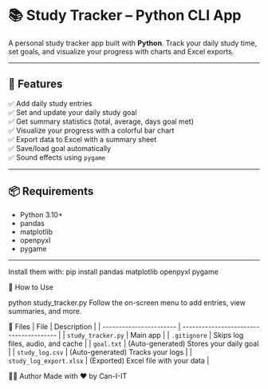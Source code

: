 # 📚 Study Tracker – Python CLI App

A personal study tracker app built with **Python**. Track your daily study time, set goals, and visualize your progress with charts and Excel exports.

---

## 🚀 Features

✅ Add daily study entries  
✅ Set and update your daily study goal  
✅ Get summary statistics (total, average, days goal met)  
✅ Visualize your progress with a colorful bar chart  
✅ Export data to Excel with a summary sheet  
✅ Save/load goal automatically  
✅ Sound effects using `pygame`

---

## 📦 Requirements

- Python 3.10+
- pandas
- matplotlib
- openpyxl
- pygame

---
Install them with:
pip install pandas matplotlib openpyxl pygame

🧠 How to Use

python study_tracker.py
Follow the on-screen menu to add entries, view summaries, and more.

📁 Files
| File                    | Description                             |
| ----------------------- | --------------------------------------- |
| `study_tracker.py`      | Main app                                |
| `.gitignore`            | Skips log files, audio, and cache       |
| `goal.txt`              | (Auto-generated) Stores your daily goal |
| `study_log.csv`         | (Auto-generated) Tracks your logs       |
| `study_log_export.xlsx` | (Exported) Excel file with your data    |

👨‍💻 Author
Made with ❤️ by Can-I-IT
